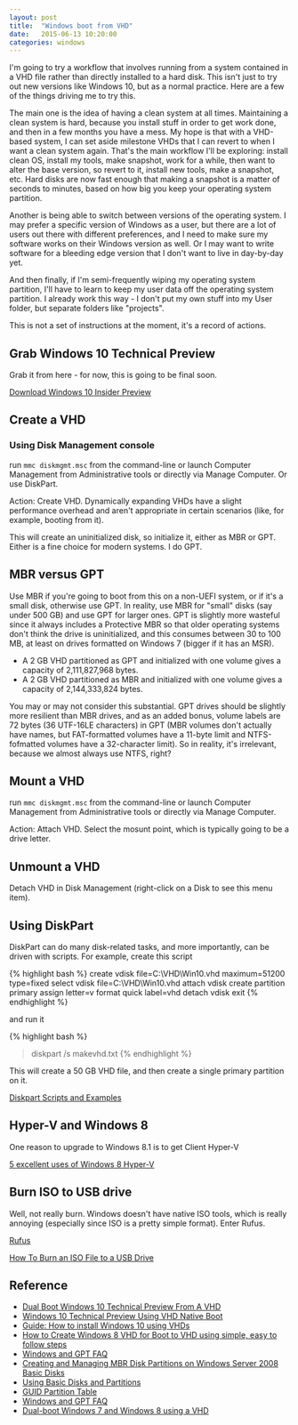 ```yaml
---
layout: post
title:  "Windows boot from VHD"
date:   2015-06-13 10:20:00
categories: windows
---
```


I'm going to try a workflow that involves running from a system contained in a VHD
file rather than directly installed to a hard disk. This isn't just to try out new
versions like Windows 10, but as a normal practice. Here are a few of the things
driving me to try this.

The main one is the idea of having a clean system at all times. Maintaining a clean system is
hard, because you install stuff in order to get work done, and then in a few months you have a
mess. My hope is that with a VHD-based system, I can set aside milestone VHDs that I can revert
to when I want a clean system again. That's the main workflow I'll be exploring: install clean
OS, install my tools, make snapshot, work for a while, then want to alter the base version, so
revert to it, install new tools, make a snapshot, etc. Hard disks are now fast enough that making
a snapshot is a matter of seconds to minutes, based on how big you keep your operating system
partition.

Another is being able to switch between versions of the operating system. I may prefer a specific
version of Windows as a user, but there are a lot of users out there with different preferences,
and I need to make sure my software works on their Windows version as well. Or I may want to write
software for a bleeding edge version that I don't want to live in day-by-day yet.

And then finally, if I'm semi-frequently wiping my operating system partition, I'll have to learn
to keep my user data off the operating system partition. I already work this way - I don't put my
own stuff into my User folder, but separate folders like "projects".

This is not a set of instructions at the moment, it's a record of actions.

## Grab Windows 10 Technical Preview

Grab it from here - for now, this is going to be final soon.

[Download Windows 10 Insider Preview](http://windows.microsoft.com/en-us/windows/preview-download)

## Create a VHD

### Using Disk Management console

run ```mmc diskmgmt.msc``` from the command-line or launch Computer Management from Administrative tools or directly via Manage Computer. Or use DiskPart.

Action: Create VHD. Dynamically expanding VHDs have a slight performance overhead and aren't appropriate
in certain scenarios (like, for example, booting from it).

This will create an uninitialized disk, so initialize it, either as MBR or GPT. Either is a fine choice
for modern systems. I do GPT.

## MBR versus GPT

Use MBR if you're going to boot from this on a non-UEFI system,
or if it's a small disk, otherwise use GPT. In reality, use MBR for "small" disks (say under 500 GB) and
use GPT for larger ones. GPT is slightly more wasteful since it always includes a Protective MBR so that
older operating systems don't think the drive is uninitialized, and this consumes between 30 to 100 MB,
at least on drives formatted on Windows 7 (bigger if it has an MSR).

* A 2 GB VHD partitioned as GPT and initialized with one volume gives a capacity of 2,111,827,968 bytes.
* A 2 GB VHD partitioned as MBR and initialized with one volume gives a capacity of 2,144,333,824 bytes.

You may or may not consider this substantial. GPT drives should be slightly more resilient than MBR
drives, and as an added bonus, volume labels are 72 bytes (36 UTF-16LE characters) in GPT (MBR
volumes don't actually have names, but FAT-formatted volumes have a 11-byte limit and NTFS-fofmatted
volumes have a 32-character limit). So in reality, it's irrelevant, because we almost always use
NTFS, right?

## Mount a VHD

run `mmc diskmgmt.msc` from the command-line or launch Computer Management from Administrative tools or directly via Manage Computer.

Action: Attach VHD. Select the mosunt point, which is typically going to be a drive letter.

## Unmount a VHD

Detach VHD in Disk Management (right-click on a Disk to see this menu item).

## Using DiskPart

DiskPart can do many disk-related tasks, and more importantly, can be driven with scripts. For
example, create this script

{% highlight bash %}
create vdisk file=C:\VHD\Win10.vhd maximum=51200 type=fixed
select vdisk file=C:\VHD\Win10.vhd
attach vdisk
create partition primary
assign letter=v
format quick label=vhd
detach vdisk
exit
{% endhighlight %}

and run it

{% highlight bash %}
> diskpart /s makevhd.txt
{% endhighlight %}

This will create a 50 GB VHD file, and then create a single primary partition on it.

[Diskpart Scripts and Examples](https://technet.microsoft.com/en-us/library/dn614984.aspx)

## Hyper-V and Windows 8

One reason to upgrade to Windows 8.1 is to get Client Hyper-V

[5 excellent uses of Windows 8 Hyper-V](http://www.infoworld.com/article/2616033/virtualization/5-excellent-uses-of-windows-8-hyper-v.html)

## Burn ISO to USB drive

Well, not really burn. Windows doesn't have native ISO tools, which is really annoying (especially
since ISO is a pretty simple format). Enter Rufus.

[Rufus](http://rufus.akeo.ie/)

[How To Burn an ISO File to a USB Drive](http://pcsupport.about.com/od/file-folder/fl/burn-iso-usb.htm)

## Reference

* [Dual Boot Windows 10 Technical Preview From A VHD](http://www.wintellect.com/devcenter/paulballard/dual-boot-windows-10-technical-preview-from-a-vhd)
* [Windows 10 Technical Preview Using VHD Native Boot](https://newsignature.com/articles/windows-10-technical-preview-using-vhd-native-boot)
* [Guide: How to install Windows 10 using VHDs](http://www.neowin.net/news/guide-how-to-install-windows-10-using-vhds)
* [How to Create Windows 8 VHD for Boot to VHD using simple, easy to follow steps](http://blogs.technet.com/b/haroldwong/archive/2012/08/18/how-to-create-windows-8-vhd-for-boot-to-vhd-using-simple-easy-to-follow-steps.aspx)
* [Windows and GPT FAQ](https://msdn.microsoft.com/en-us/library/windows/hardware/dn640535(v=vs.85).aspx)
* [Creating and Managing MBR Disk Partitions on Windows Server 2008 Basic Disks](http://www.techotopia.com/index.php/Creating_and_Managing_MBR_Disk_Partitions_on_Windows_Server_2008_Basic_Disks)
* [Using Basic Disks and Partitions](https://msdn.microsoft.com/en-us/library/dd163549.aspx)
* [GUID Partition Table](https://en.wikipedia.org/wiki/GUID_Partition_Table)
* [Windows and GPT FAQ](https://msdn.microsoft.com/en-us/library/windows/hardware/dn640535(v=vs.85).aspx)
* [Dual-boot Windows 7 and Windows 8 using a VHD](http://www.techrepublic.com/blog/windows-and-office/dual-boot-windows-7-and-windows-8-using-a-vhd/)
